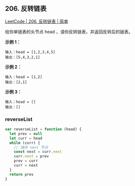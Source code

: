 ## 206. 反转链表

[LeetCode | 206. 反转链表 | 简单](https://leetcode-cn.com/problems/reverse-linked-list/)

给你单链表的头节点 head ，请你反转链表，并返回反转后的链表。

**示例 1：**

```
输入：head = [1,2,3,4,5]
输出：[5,4,3,2,1]
```

**示例 2：**

```
输入：head = [1,2]
输出：[2,1]
```

**示例 3：**

```
输入：head = []
输出：[]
```

### reverseList

```js
var reverseList = function (head) {
  let prev = null
  let curr = head
  while (curr) {
    // 储存 next 节点
    const next = curr.next
    curr.next = prev
    prev = curr
    curr = next
  }
  return prev
}
```
